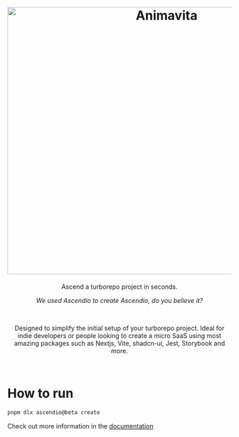 <h1 align="center">
  <br>
  <img src="https://www.ascendio.dev/_next/image?url=%2Fpreview-ascendio.png&w=3840&q=75" alt="Animavita" height="600" width="700">
</h1>

<p align="center">Ascend a turborepo project in seconds.</p>

<p align="center"><i>We used Ascendio to create Ascendio, do you believe it?</i> </p>
<br/>
<p align="center">
Designed to simplify the initial setup of your turborepo project. Ideal for indie developers or people looking to create a micro SaaS using most amazing packages such as Nextjs, Vite, shadcn-ui, Jest, Storybook and more.
</p>

<br/>

<h1>How to run</h1>

```sh
pnpm dlx ascendio@beta create
```

Check out more information in the <a href="https://docs.ascendio.dev">documentation</a>
